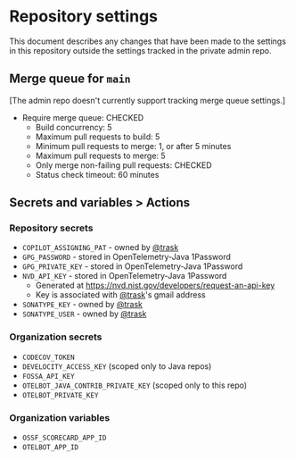 # Repository settings

This document describes any changes that have been made to the
settings in this repository outside the settings tracked in the
private admin repo.

## Merge queue for `main`

[The admin repo doesn't currently support tracking merge queue settings.]

- Require merge queue: CHECKED
  - Build concurrency: 5
  - Maximum pull requests to build: 5
  - Minimum pull requests to merge: 1, or after 5 minutes
  - Maximum pull requests to merge: 5
  - Only merge non-failing pull requests: CHECKED
  - Status check timeout: 60 minutes

## Secrets and variables > Actions

### Repository secrets

- `COPILOT_ASSIGNING_PAT` - owned by [@trask](https://github.com/trask)
- `GPG_PASSWORD` - stored in OpenTelemetry-Java 1Password
- `GPG_PRIVATE_KEY` - stored in OpenTelemetry-Java 1Password
- `NVD_API_KEY` - stored in OpenTelemetry-Java 1Password
  - Generated at https://nvd.nist.gov/developers/request-an-api-key
  - Key is associated with [@trask](https://github.com/trask)'s gmail address
- `SONATYPE_KEY` - owned by [@trask](https://github.com/trask)
- `SONATYPE_USER` - owned by [@trask](https://github.com/trask)

### Organization secrets

- `CODECOV_TOKEN`
- `DEVELOCITY_ACCESS_KEY` (scoped only to Java repos)
- `FOSSA_API_KEY`
- `OTELBOT_JAVA_CONTRIB_PRIVATE_KEY` (scoped only to this repo)
- `OTELBOT_PRIVATE_KEY`

### Organization variables

- `OSSF_SCORECARD_APP_ID`
- `OTELBOT_APP_ID`

